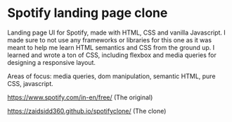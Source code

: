 # Spotify landing page clone
Landing page UI for Spotify, made with HTML, CSS and vanilla Javascript. I made sure to not use any frameworks or libraries for this one as it was meant to help me learn HTML semantics and CSS from the ground up. I learned and wrote a ton of CSS, including flexbox and media queries for designing a responsive layout.

Areas of focus: media queries, dom manipulation, semantic HTML, pure CSS, javascript.

https://www.spotify.com/in-en/free/ (The original)

https://zaidsidd360.github.io/spotifyclone/ (The clone)
